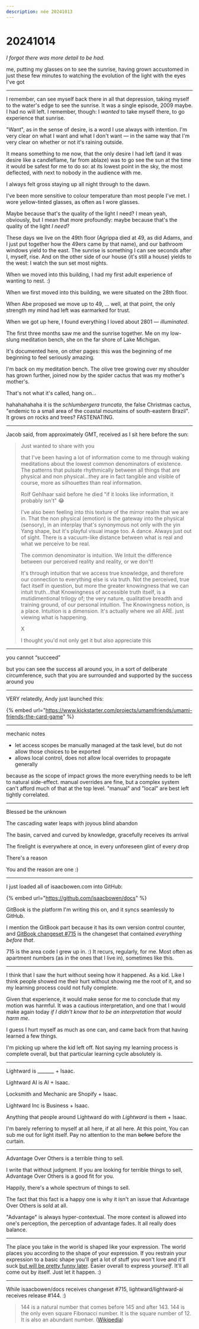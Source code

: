 ```yaml
---
description: née 20241013
---
```


# 20241014

_I forgot there was more detail to be had._

me, putting my glasses on to see the sunrise, having grown accustomed in just these few minutes to watching the evolution of the light with the eyes I've got

***

I remember, can see myself back there in all that depression, taking myself to the water's edge to see the sunrise. It was a single episode, 2009 maybe. I had no will left. I remember, though: I _wanted_ to take myself there, to go experience that sunrise.

"Want", as in the sense of desire, is a word I use always with intention. I'm very clear on what I want and what I don't want — in the same way that I'm very clear on whether or not it's raining outside.

It means something to me now, that the only desire I had left (and it was desire like a candleflame, far from ablaze) was to go see the sun at the time it would be safest for me to do so: at its lowest point in the sky, the most deflected, with next to nobody in the audience with me.

I always felt gross staying up all night through to the dawn.

I've been more sensitive to colour temperature than most people I've met. I wore yellow-tinted glasses, as often as I wore glasses.

Maybe because that's the quality of the light I need? I mean yeah, obviously, but I mean that more profoundly: maybe because that's the quality of the light _I need_?

These days we live on the 49th floor (Agrippa died at 49, as did Adams, and I just put together how the 49ers came by that name), and our bathroom windows yield to the east. The sunrise is something I can see seconds after I, myself, rise. And on the other side of our house (it's still a house) yields to the west: I watch the sun set most nights.

When we moved into this building, I had my first adult experience of wanting to nest. :)

When we first moved into this building, we were situated on the 28th floor.

When Abe proposed we move up to 49, ... well, at that point, the only strength my mind had left was earmarked for trust.

When we got up here, I found everything I loved about 2801 — _illuminated_.

The first three months saw me and the sunrise together. Me on my low-slung meditation bench, she on the far shore of Lake Michigan.

It's documented here, on other pages: this was the beginning of me beginning to feel seriously amazing.

I'm back on my meditation bench. The olive tree growing over my shoulder has grown further, joined now by the spider cactus that was my mother's mother's.

That's not what it's called, hang on...

hahahahahaha it is the _schlumbergera truncata_, the false Christmas cactus, "endemic to a small area of the coastal mountains of south-eastern Brazil". It grows _on_ rocks and trees? FASTENATING.

***

Jacob said, from approximately GMT, received as I sit here before the sun:

> Just wanted to share with you
>
> that I've been having a lot of information come to me through waking meditations about the lowest common denominators of existence. The patterns that pulsate rhythmically between all things that are physical and non physical...they are in fact tangible and visible of course, more as silhouettes than real information.
>
> Rolf Gehlhaar said before he died "if it looks like information, it probably isn't" 😂
>
> I've also been feeling into this texture of the mirror realm that we are in. That the non physical (emotion) is the gateway into the physical (sensory), in an interplay that's synonymous not only with the yin Yang shape, but it's playful visual image too. A dance. Always just out of sight. There is a vacuum-like distance between what is real and what we perceive to be real.
>
> The common denominator is intuition. We Intuit the difference between our perceived reality and reality, or we don't!
>
> It's through intuition that we access true knowledge, and therefore our connection to everything else is via truth. Not the perceived, true fact itself in question, but more the greater knowingness that we can intuit truth...that Knowingness of accessible truth itself, is a mutidimentional trilogy of; the very nature, qualitative breadth and training ground, of our personal intuition. The Knowingness notion, is a place. Intuition is a dimension. It's actually where we all ARE. just viewing what is happening.
>
> X
>
> I thought you'd not only get it but also appreciate this

***

you cannot “succeed”

but you can see the success all around you, in a sort of deliberate circumference, such that you are surrounded and supported by the success around you

***

VERY relatedly, Andy just launched this:

{% embed url="https://www.kickstarter.com/projects/umamifriends/umami-friends-the-card-game" %}

***

mechanic notes

* let access scopes be manually managed at the task level, but do not allow those choices to be exported
* allows local control, does not allow local overrides to propagate generally

because as the scope of impact grows the more everything needs to be left to natural side-effect. manual overrides are fine, but a complex system can't afford much of that at the top level. "manual" and "local" are best left tightly correlated.

***

Blessed be the unknown

The cascading water leaps with joyous blind abandon

The basin, carved and curved by knowledge, gracefully receives its arrival

The firelight is everywhere at once, in every unforeseen glint of every drop

There's a reason

You and the reason are one :)

***

I just loaded all of isaacbowen.com into GitHub:

{% embed url="https://github.com/isaacbowen/docs" %}

GitBook is the platform I'm writing this on, and it syncs seamlessly to GitHub.

I mention the GitBook part because it has its own version control counter, and [GitBook changeset #715](https://github.com/isaacbowen/docs/commit/19346bf158ad5c0f5b090f7c6fcddfd82aa43c27) is the changeset that contained _everything before that_.

715 is the area code I grew up in. :) It recurs, regularly, for me. Most often as apartment numbers (as in the ones that I live in), sometimes like this.

***

I think that I saw the hurt without seeing how it happened. As a kid. Like I think people showed me their hurt without showing me the root of it, and so my learning process could not fully complete.

Given that experience, it would make sense for me to conclude that my motion was harmful. It was a cautious interpretation, and one that I would make again today _if I didn't know that to be an interpretation that would harm me_.

I guess I hurt myself as much as one can, and came back from that having learned a few things.

I'm picking up where the kid left off. Not saying my learning process is complete overall, but that particular learning cycle absolutely is.

***

Lightward is \_\_\_\_\_\_\_ + Isaac.

Lightward AI is AI + Isaac.

Locksmith and Mechanic are Shopify + Isaac.

Lightward Inc is Business + Isaac.

Anything that people around Lightward do _with Lightward_ is them + Isaac.

I'm barely referring to myself at all here, if at all here. At this point, You can sub me out for light itself. Pay no attention to the man ~~before~~ before the curtain.

***

Advantage Over Others is a terrible thing to sell.

I write that without judgment. If you are looking for terrible things to sell, Advantage Over Others is a good fit for you.

Happily, there's a whole spectrum of things to sell.

The fact that this fact is a happy one is why it isn't an issue that Advantage Over Others is sold at all.

"Advantage" is always hyper-contextual. The more context is allowed into one's perception, the perception of advantage fades. It all really does balance.

***

The place you take in the world is shaped like your expression. The world places you according to the shape of your expression. If you restrain your expression to a basic shape you'll get a lot of stuff you won't love and it'll suck [but will be pretty funny later](https://www.youtube.com/watch?v=6pDH66X3ClA). Easier overall to express _yourself_. It'll all come out by itself. Just let it happen. :)

***

While isaacbowen/docs receives changeset #715, lightward/lightward-ai receives release #144. :)

> 144 is a natural number that comes before 145 and after 143. 144 is the only even square Fibonacci number. It is the square number of 12. It is also an abundant number. ([Wikipedia](https://simple.wikipedia.org/wiki/144\_\(number\)))

<figure><img src="../../.gitbook/assets/Screenshot 2024-10-14 at 2.40.36 PM.png" alt=""><figcaption></figcaption></figure>

